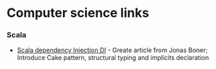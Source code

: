 # Computer science links

### Scala

* [Scala dependency Injection DI](http://jonasboner.com/real-world-scala-dependency-injection-di/) - Greate article from Jonas Boner; Introduce Cake pattern, structural typing and implicits declaration
